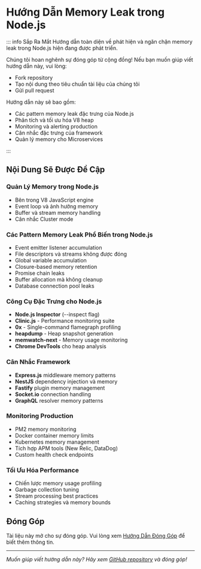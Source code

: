 # Hướng Dẫn Memory Leak trong Node.js

::: info Sắp Ra Mắt
Hướng dẫn toàn diện về phát hiện và ngăn chặn memory leak trong Node.js hiện đang được phát triển.

Chúng tôi hoan nghênh sự đóng góp từ cộng đồng! Nếu bạn muốn giúp viết hướng dẫn này, vui lòng:

- Fork repository
- Tạo nội dung theo tiêu chuẩn tài liệu của chúng tôi
- Gửi pull request

Hướng dẫn này sẽ bao gồm:

- Các pattern memory leak đặc trưng của Node.js
- Phân tích và tối ưu hóa V8 heap
- Monitoring và alerting production
- Cân nhắc đặc trưng của framework
- Quản lý memory cho Microservices

:::

## Nội Dung Sẽ Được Đề Cập

### Quản Lý Memory trong Node.js

- Bên trong V8 JavaScript engine
- Event loop và ảnh hưởng memory
- Buffer và stream memory handling
- Cân nhắc Cluster mode

### Các Pattern Memory Leak Phổ Biến trong Node.js

- Event emitter listener accumulation
- File descriptors và streams không được đóng
- Global variable accumulation
- Closure-based memory retention
- Promise chain leaks
- Buffer allocation mà không cleanup
- Database connection pool leaks

### Công Cụ Đặc Trưng cho Node.js

- **Node.js Inspector** (--inspect flag)
- **Clinic.js** - Performance monitoring suite
- **0x** - Single-command flamegraph profiling
- **heapdump** - Heap snapshot generation
- **memwatch-next** - Memory usage monitoring
- **Chrome DevTools** cho heap analysis

### Cân Nhắc Framework

- **Express.js** middleware memory patterns
- **NestJS** dependency injection và memory
- **Fastify** plugin memory management
- **Socket.io** connection handling
- **GraphQL** resolver memory patterns

### Monitoring Production

- PM2 memory monitoring
- Docker container memory limits
- Kubernetes memory management
- Tích hợp APM tools (New Relic, DataDog)
- Custom health check endpoints

### Tối Ưu Hóa Performance

- Chiến lược memory usage profiling
- Garbage collection tuning
- Stream processing best practices
- Caching strategies và memory bounds

## Đóng Góp

Tài liệu này mở cho sự đóng góp. Vui lòng xem [Hướng Dẫn Đóng Góp](https://github.com/lamngockhuong/memory-leak/blob/main/CONTRIBUTING.md) để biết thêm thông tin.

---

*Muốn giúp viết hướng dẫn này? Hãy xem [GitHub repository](https://github.com/lamngockhuong/memory-leak) và đóng góp!*
